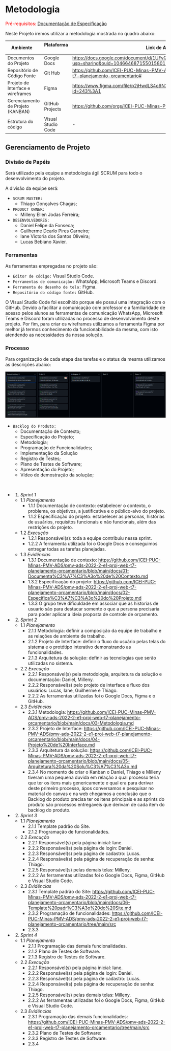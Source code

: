 
# Metodologia

<span style="color:red">Pré-requisitos: <a href="2-Especificação do Projeto.md"> Documentação de Especificação</a></span>

Neste Projeto iremos utilizar a metodologia mostrada no quadro abaixo:

|Ambiente                        | Plataforma            |Link de Acesso                                           |
|--------------------------------|-----------------------|-------------------------------------------------------------------------------------------------------------------------------------------------------------------------------------------------------|
|Documentos do Projeto           |Google Docs              | https://docs.google.com/document/d/1UFvQ2Gaslp388uisy9AIyJHnNrSWEKNk/edit?usp=sharing&ouid=104664687155015801045&rtpof=true&sd=true |
|Repositório de Código Fonte      |Git Hub                |https://github.com/ICEI-PUC-Minas-PMV-ADS/pmv-ads-2022-2-e1-proj-web-t7-planejamento-orcamentario#|
|Projeto de Interface e wireframes |Figma                  |https://www.figma.com/file/p2jHwdLS4o9N20C0ni6ci4/Untitled-(Copy)?node-id=243%3A1     |
|Gerenciamento de Projeto (KANBAN)         |GitHub Projects             |   https://github.com/orgs/ICEI-PUC-Minas-PMV-ADS/projects/166              |
|Estrutura do código | Visual Studio Code| - |



## Gerenciamento de Projeto

### Divisão de Papéis

Será utilizado pela equipe a metodologia ágil SCRUM para todo o desenvolvimento do projeto.

A divisão da equipe será:

- `SCRUM MASTER:`
   - Thiago Gonçalves Chagas;
- `PRODUCT OWNER:`
   - Milleny Ellen Jodas Ferreira;
- `DESENVOLVEDORES:`
   - Daniel Felipe da Fonseca;
   - Guilherme Dcarlo Pires Carneiro;
   - Iane Victoria dos Santos Oliveira;
   - Lucas Bebiano Xavier.

### Ferramentas

As ferramentas empregadas no projeto são:

- `Editor de código:` Visual Studio Code.
- `Ferramentas de comunicação:` WhatsApp, Microsoft Teams e Discord.
- `Ferramenta de desenho de tela:` Figma.
- `Repositório do código fonte:` GitHub.

O VIsual Studio Code foi escolhido porque ele possui uma integração com o
GitHub. Devido a facilitar a comunicação com professor e a familiaridade de acesso pelos alunos as ferramentas de comunicação WhatsApp, Microsoft Teams e Discord foram utilizadas no processo de desenvolvimento deste projeto. Por fim, para criar os wireframes utilizamos a ferramenta Figma por melhor já termos conhecimento da funcionabilidade da mesma, com isto atendendo as necessidades da nossa solução.

### Processo

Para organização de cada etapa das tarefas e o status da mesma utilizamos as descrições abaixo:

![Kanban](https://github.com/ICEI-PUC-Minas-PMV-ADS/pmv-ads-2022-2-e1-proj-web-t7-planejamento-orcamentario/blob/main/docs/img/Kanban%2025-10-22.png?raw=true)

- `Backlog do Produto:` 
   - Documentação de Contexto;
   - Especificação do Projeto;
   - Metodologia;
   - Programação de Funcionalidades;
   - Implementação da Solução
   - Registro de Testes;
   - Plano de Testes de Software;
   - Apresentação do Projeto;
   - Vídeo de demostração da solução;

<br />

- 1. *Sprint 1*
   - 1.1 *Planejamento*
       - 1.1.1 Documentação de contexto: estabelecer o contexto, o problema, os objetivos, a justificativa e o público-alvo do projeto.
       - 1.1.2 Especificação do projeto: estabelecer as personas, histórias de usuários, requisitos funcionais e não funcionais, além das restrições do projeto.
   - 1.2 *Execução*
       - 1.2.1 Responsável(s): toda a equipe contribuiu nessa sprint.
       - 1.2.2 A ferramenta utilizada foi o Google Docs e conseguimos entregar todas as tarefas planejadas.
   - 1.3 *Evidências*
       - 1.3.1 Documentação de contexto: https://github.com/ICEI-PUC-Minas-PMV-ADS/pmv-ads-2022-2-e1-proj-web-t7-planejamento-orcamentario/blob/main/docs/01-Documenta%C3%A7%C3%A3o%20de%20Contexto.md
       - 1.3.2 Especificação do projeto: https://github.com/ICEI-PUC-Minas-PMV-ADS/pmv-ads-2022-2-e1-proj-web-t7-planejamento-orcamentario/blob/main/docs/02-Especifica%C3%A7%C3%A3o%20do%20Projeto.md
       - 1.3.3 O grupo teve dificuldade em associar que as historias de usuario são para destacar somente o que a persona precisaria para poder aplicar a ideia proposta de controle de orçamento.
- 2. *Sprint 2*
   - 1.1 *Planejamento*
       - 2.1.1 Metodologia: definir a composição da equipe de trabalho e as relações de ambiente de trabalho.
       - 2.1.2 Projeto de Interface: definir o fluxo do usuário pelas telas do sistema e o protótipo interativo demonstrando as funcionalidades.
       - 2.1.3 Arquitetura da solução: definir as tecnologias que serão utilizadas no sistema.
   - 2.2 *Execução*
       - 2.2.1 Responsável(s) pela metodologia, arquitetura da solução e documentação: Daniel, Milleny.
       - 2.2.2 Responsável(s) pelo projeto de interface e fluxo dos usuários: Lucas, Iane, Guilherme e Thiago.
       - 2.2.2 As ferramentas utilizadas foi o Google Docs, Figma e o GitHub.
   - 2.3 *Evidências*
       - 2.3.1 Metodologia: https://github.com/ICEI-PUC-Minas-PMV-ADS/pmv-ads-2022-2-e1-proj-web-t7-planejamento-orcamentario/blob/main/docs/03-Metodologia.md
       - 2.3.2 Projeto de Interface: https://github.com/ICEI-PUC-Minas-PMV-ADS/pmv-ads-2022-2-e1-proj-web-t7-planejamento-orcamentario/blob/main/docs/04-Projeto%20de%20Interface.md
       - 2.3.3 Arquitetura da solução: https://github.com/ICEI-PUC-Minas-PMV-ADS/pmv-ads-2022-2-e1-proj-web-t7-planejamento-orcamentario/blob/main/docs/05-Arquitetura%20da%20Solu%C3%A7%C3%A3o.md
       - 2.3.4 No momento de criar o Kanban o Daniel, Thiago e Milleny tiveram uma pequena duvida em relação a qual processo teria que ter os itens mais genericamente e qual era para derivar deste primeiro processo, ápos conversamos e pesquisar no material do canvas e na web chegamos a conclusão que o Backlog do produto precisa ter os itens principais e as sprints do produto são processos entregaveis que derivam de cada item do backlog do produto.
- 2. *Sprint 3*
   - 1.1 *Planejamento*
       - 2.1.1 Template padrão do Site.
       - 2.1.2 Programação de funcionalidades.
   - 2.2 *Execução*
       - 2.2.1 Responsável(s) pela página inicial: Iane.
       - 2.2.2 Responsável(s) pela página de login: Daniel.
       - 2.2.3 Responsável(s) pela página de cadastro: Lucas.
       - 2.2.4 Responsável(s) pela página de recuperação de senha: Thiago.
       - 2.2.5 Responsável(s) pelas demais telas: Milleny.
       - 2.2.2 As ferramentas utilizadas foi o Google Docs, Figma, GitHub e Visual Studio Code.
   - 2.3 *Evidências*
       - 2.3.1 Template padrão do Site: https://github.com/ICEI-PUC-Minas-PMV-ADS/pmv-ads-2022-2-e1-proj-web-t7-planejamento-orcamentario/blob/main/docs/06-Template%20padr%C3%A3o%20do%20Site.md
       - 2.3.2 Programação de funcionalidades: https://github.com/ICEI-PUC-Minas-PMV-ADS/pmv-ads-2022-2-e1-proj-web-t7-planejamento-orcamentario/tree/main/src
       - 2.3.3 
- 2. *Sprint 4*
   - 1.1 *Planejamento*
       - 2.1.1 Programação das demais funcionalidades.
       - 2.1.2 Plano de Testes de Software.
       - 2.1.3 Registro de Testes de Software.
   - 2.2 *Execução*
       - 2.2.1 Responsável(s) pela página inicial: Iane.
       - 2.2.2 Responsável(s) pela página de login: Daniel.
       - 2.2.3 Responsável(s) pela página de cadastro: Lucas.
       - 2.2.4 Responsável(s) pela página de recuperação de senha: Thiago.
       - 2.2.5 Responsável(s) pelas demais telas: Milleny.
       - 2.2.2 As ferramentas utilizadas foi o Google Docs, Figma, GitHub e Visual Studio Code.
   - 2.3 *Evidências*
       - 2.3.1 Programação das demais funcionalidades: https://github.com/ICEI-PUC-Minas-PMV-ADS/pmv-ads-2022-2-e1-proj-web-t7-planejamento-orcamentario/tree/main/src
       - 2.3.2 Plano de Testes de Software: 
       - 2.3.3 Registro de Testes de Software: 
       - 2.3.4 